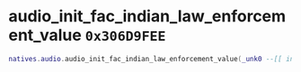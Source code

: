 # audio_init_fac_indian_law_enforcement_value `0x306D9FEE`

```lua
natives.audio.audio_init_fac_indian_law_enforcement_value(_unk0 --[[ integer ]])
```